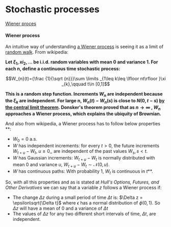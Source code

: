 # Stochastic processes #

[Wiener proces](#wiener-process)

#### Wiener process ####

An intuitive way of understanding [a Wiener process](https://en.wikipedia.org/wiki/Wiener_process) is seeing it as a limit of [random walk](https://github.com/joseprupi/randomwalk). From wikipedia:

**Let $\xi_1, xi_2, ...$ be i.i.d. random variables with mean 0 and variance 1. For each n, define a continuous time stochastic process:**


$$W_{n}(t)={\frac {1}{\sqrt {n}}}\sum \limits _{1\leq k\leq \lfloor nt\rfloor }\xi _{k},\qquad t\in [0,1]$$

**This is a random step function. Increments $W_{n}$ are independent because the $\xi _{k}$ are independent. For large n, $W_{n}(t)-W_{n}(s)$ is close to $N(0,t-s)$ [by the central limit theorem](https://github.com/joseprupi/randomwalk#central-limit-theorem). Donsker's theorem proved that as $n\to \infty$ , $W_{n}$ approaches a Wiener process, which explains the ubiquity of Brownian.**

And also from wikipedia, a Wiener process has to follow below properties **:

* $W_{0}=0$ a.s.
* $W$ has independent increments: for every $t>0,$ the future increments $W_{t+u}-W_{t},$ $u\geq 0,$, are independent of the past values $W_s, s<t.$
* $W$ has Gaussian increments: $W_{t+u}-W_{t}$ is normally distributed with mean $0$ and variance $u$, $W_{t+u}-W_{t}\sim {\mathcal {N}}(0,u).$
* $W$ has continuous paths: With probability $1$, $W_{t}$ is continuous in $t$**.

So, with all this properties and as is stated at *Hull's Options, Futures, and Other Derivatives* we can say that a variable $z$ follows a Wiener process if:

* The change $\Delta z$ during a small period of time $\Delta t$ is: $\Delta z = \epsilon\sqrt{\Delta t}$ where $\epsilon$ has a normal distribution of $\phi(0,1)$. So $\Delta z$ will have a mean of $0$ and a variance of $\Delta t$
* The values of $\Delta z$ for any two different short intervals of time, $\Delta t$, are independent.
